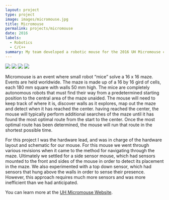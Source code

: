 ```yaml
---
layout: project
type: project
image: images/micromouse.jpg
title: Micromouse
permalink: projects/micromouse
date: 2016
labels:
  - Robotics
  - C/C++
summary: My team developed a robotic mouse for the 2016 UH Micromouse competition.
---
```


<div class="ui small rounded images">
  <img class="ui image" src="../images/micromouse-robot.png">
  <img class="ui image" src="../images/micromouse-robot-2.jpg">
  <img class="ui image" src="../images/micromouse.jpg">
  <img class="ui image" src="../images/micromouse-circuit.png">
</div>

Micromouse is an event where small robot “mice” solve a 16 x 16 maze.  Events are held worldwide.  The maze is made up of a 16 by 16 gird of cells, each 180 mm square with walls 50 mm high.  The mice are completely autonomous robots that must find their way from a predetermined starting position to the central area of the maze unaided.  The mouse will need to keep track of where it is, discover walls as it explores, map out the maze and detect when it has reached the center.  having reached the center, the mouse will typically perform additional searches of the maze until it has found the most optimal route from the start to the center.  Once the most optimal route has been determined, the mouse will run that route in the shortest possible time.

For this project I was the hardware lead, and was in charge of the hardware layout and schematic for our mouse. For this mouse we went through various revisions when it came to the method for navigating through the maze. Ultimately we settled for a side sensor mouse, which had sensors mounted to the front and sides of the mouse in order to detect its placement in the maze. We also experimented with a top down sensor, which had sensors that hung above the walls in order to sense their presence. However, this approach requires much more sensors and was more inefficient than we had anticipated.  

You can learn more at the [UH Micromouse Website](http://www-ee.eng.hawaii.edu/~mmouse/about.html).



